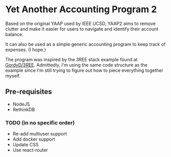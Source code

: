 # Yet Another Accounting Program 2

Based on the original YAAP used by IEEE UCSD, YAAP2 aims to remove clutter and make it easier for users to navigate and identify their account balance.

It can also be used as a simple generic accounting program to keep track of expenses. (I hope.)

The program was inspired by the 3REE stack example found at [GordyD/3REE](https://github.com/GordyD/3ree). Admittedly, I'm using the same code structure as the example since I'm still trying to figure out how to piece everything together myself.

## Pre-requisites

- NodeJS
- RethinkDB

### TODO (in no specific order)

- Re-add multiuser support
- Add docker support
- Update CSS
- Use react-router
